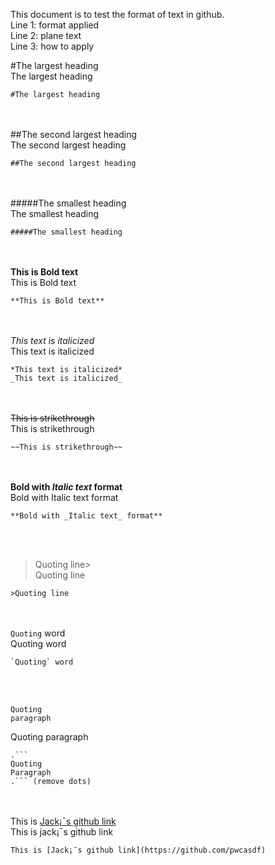 This document is to test the format of text in github.<br/>
Line 1: format applied<br/>
Line 2: plane text<br/>
Line 3: how to apply<br/>

#The largest heading<br/>
The largest heading
```
#The largest heading
```
<br/><br/>
##The second largest heading<br/>
The second largest heading
```
##The second largest heading
```
<br/><br/>
#####The smallest heading<br/>
The smallest heading
```
#####The smallest heading
```
<br/><br/>
**This is Bold text**<br/>
This is Bold text
```
**This is Bold text**
```
<br/><br/>
*This text is italicized*<br/>
This text is italicized
```
*This text is italicized*
_This text is italicized_
```
<br/><br/>
~~This is strikethrough~~<br/>
This is strikethrough
```
~~This is strikethrough~~
```
<br/><br/>
**Bold with _Italic text_ format**<br/>
Bold with Italic text format
```
**Bold with _Italic text_ format**
```
<br/><br/>
>Quoting line><br/>
Quoting line
```
>Quoting line
```
<br/><br/>
`Quoting` word<br/>
Quoting word
```
`Quoting` word
```
<br/><br/>
```
Quoting
paragraph
```
Quoting paragraph
```
.```
Quoting
Paragraph
.``` (remove dots)
```
<br/><br/>
This is [Jack¡¯s github link](https://github.com/pwcasdf) <br/>
This is jack¡¯s github link
```
This is [Jack¡¯s github link](https://github.com/pwcasdf)
```
<br/><br/>
